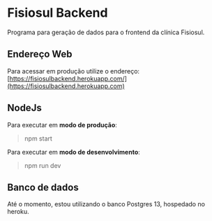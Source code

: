 # Fisiosul Backend

Programa para geração de dados para o frontend da clínica Fisiosul.

## Endereço Web
Para acessar em produção utilize o endereço: [https://fisiosulbackend.herokuapp.com/](https://fisiosulbackend.herokuapp.com)

## NodeJs

Para executar em **modo de produção**:
>npm start

Para executar em **modo de desenvolvimento**:
>npm run dev

## Banco de dados
Até o momento, estou utilizando o banco Postgres 13, hospedado no heroku.